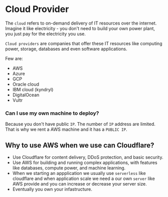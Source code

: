 
# Cloud Provider
The `cloud` refers to on-demand delivery of IT resources over the internet. Imagine it like electricity - you don't need to build your own power plant, you just pay for the electricity you use.

`Cloud providers` are companies that offer these IT resources like computing power, storage, databases and even software applications.

Few are:
- AWS
- Azure
- GCP
- Oracle cloud
- IBM cloud (kyndryl)
- DigitalOcean
- Vultr

### Can I use my own machine to deploy?
Because you don't have public `IP`. The  number of `IP` address are limited. That is why we rent a AWS machine and it has a `PUBLIC IP`.


## Why to use AWS when we use can Cloudflare?
- Use Cloudflare for content delivery, DDoS protection, and basic security.
- Use AWS for building and running complex applications, with features like databases, compute power, and machine learning.
- When we starting an appplication we usually use `serverless` like cloudflare and when application scale we need a our own `server` like AWS provide and you can increase or decrease your server size.
- Eventually you own your infastructure.